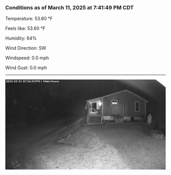 ### Conditions as of March 11, 2025 at 7:41:49 PM CDT 

Temperature: 53.60 &deg;F

Feels like: 53.60 &deg;F

Humidity: 64%

Wind Direction: SW

Windspeed: 0.0 mph

Wind Gust: 0.0 mph

---

<img src="./images/latest.jpeg"/>

